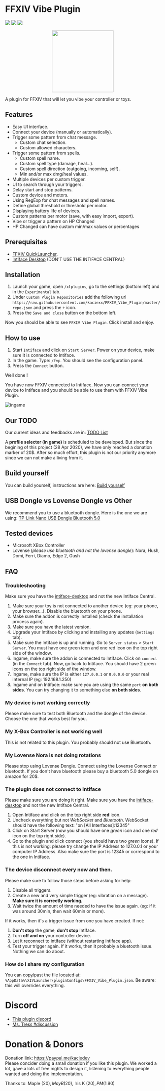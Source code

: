 # FFXIV Vibe Plugin

<img src="https://img.shields.io/github/downloads/kaciexx/FFXIV_Vibe_Plugin/total?label=Downloads" /> <img src="https://img.shields.io/discord/914941648859963503"/> <img src="https://img.shields.io/github/last-commit/kaciexx/FFXIV_Vibe_Plugin" />

<p align="center">
  <img width="200" height="200" src="./images/icon.png" />
</p>

A plugin for FFXIV that will let you vibe your controller or toys.

## Features
- Easy UI interface.
- Connect your device (manually or automatically).
- Trigger some pattern from chat message.
    - Custom chat selection.
    - Custom allowed characters.
- Trigger some pattern from spells.
    - Custom spell name.
    - Custom spell type (damage, heal...).
    - Custom spell direction (outgoing, incoming, self).
    - Min and/or max dmg/heal values.
- Multiple devices per custom trigger.
- UI to search through your triggers.
- Delay start and stop patterns.
- Custom device and motors.
- Using RegExp for chat messages and spell names.
- Define global threshold or threshold per motor.
- Displaying battery life of devices.
- Custom patterns per motor (save, with easy import, export).
- Vibe or trigger a pattern on HP Changed 
- HP Changed can have custom min/max values or percentages

## Prerequisites
- [FFXIV QuickLauncher](https://github.com/goatcorp/FFXIVQuickLauncher).
- [Intiface Desktop](https://github.com/intiface/intiface-desktop) (DON'T USE THE INTIFACE CENTRAL)


## Installation
1. Launch your game, open `/xlplugins`, go to the settings (bottom left) and in the `Experimental` tab.
2. Under `Custom Plugin Repositories` add the following url `https://raw.githubusercontent.com/kaciexx/FFXIV_Vibe_Plugin/master/repo.json` and press the <kbd>+</kbd> icon.
3. Press the `Save and close` button on the bottom left.

Now you should be able to see `FFXIV Vibe Plugin`. Click install and enjoy. 

## How to use
1. Start `Intiface` and click on `Start Server`. Power on your device, make sure it is connected to Intiface.
2. In the game. Type: `/fvp`. You should see the configuration panel.
3. Press the `Connect` button.

Well done ! 

You have now FFXIV connected to Intiface. Now you can connect your device to Intiface and you
should be able to use them with FFXIV Vibe Plugin.

![ingame](./Docs/screenshot.png)

## Our TODO
Our current ideas and feedbacks are in: [TODO List](./Docs/TODO.md)

A **profile selector (in game)** is scheduled to be developed. But since the
begining of this project (28 Apr 2020), we have only reached a donation marker of
20$. After so much effort, this plugin is not our priority anymore since we can
not make a living from it.


## Build yourself
You can build yourself, instructions are here: [Build yourself](./Docs/BUILD.md)

## USB Dongle vs Lovense Dongle vs Other
We recommend you to use a bluetooth dongle. Here is the one we are using: [TP-Link Nano USB Dongle Bluetooth 5.0](https://www.amazon.fr/gp/product/B09C25VRXD/ref=as_li_tl?ie=UTF8&camp=1642&creative=6746&creativeASIN=B09C25VRXD&linkCode=as2&tag=kaciexx-21&linkId=8b6c8c6e693ab549216c2dacad34e03b)

## Tested devices
- Microsoft XBox Controller
- Lovense (*please use bluetooth and not the lovense dongle*): 
    Nora, Hush, Domi, Ferri, Diamo, Edge 2, Gush

## FAQ
### Troubleshooting
Make sure you have the [intiface-desktop](https://github.com/intiface/intiface-desktop) and not the new Intiface Central.
1. Make sure your toy is not connected to another device (eg: your phone, your browser...). Disable the bluetooth on your phone.
2. Make sure the addon is correctly installed (check the installation process again).
3. Make sure you have the latest version.
4. Upgrade your Intiface by clicking and installing any updates (`Settings` tab).
5. Make sure the Intiface is up and running. Go to `Server status` > `Start Server`. You must have one green icon and one red icon on the top right side of the window.
6. Ingame, make sure the addon is connected to Intiface. Click on `connect` (in the `Connect` tab). Now, go back to Intiface. You should have 2 green icons on the top right side of the window.
7. Ingame, make sure the IP is either `127.0.0.1` or `0.0.0.0` or your real internal IP (eg: 192.168.1.250)
8. Ingame and on Intiface: make sure you are using the same `port` **on both sides**. You can try changing it to something
else **on both sides**.

### My device is not working correctly
Please make sure to test both Bluetooth and the dongle of the device. Choose the one that works best for you.

### My X-Box Controller is not working well
This is not related to this plugin. You probably should not use Bluetooth.

### My Lovense Nora is not doing rotations
Please stop using Lovense Dongle. Connect using the Lovense Connect or bluetooth. If you don't have bluetooth
please buy a bluetooth 5.0 dongle on amazon for 20$. 

### The plugin does not connect to Intiface
Please make sure you are doing it right. 
Make sure you have the [intiface-desktop](https://github.com/intiface/intiface-desktop) and not the new Intiface Central.
1. Open Intiface and click on the top right side **red** icon.
2. Uncheck everything but not *WebSocket* and *Bluetooth*. WebSocket should have the following text: "on [All Interfaces]:12345"
3. Click on Start Server (now you should have one *green* icon and one *red* icon on the top right side).
4. Go to the plugin and click connect (you should have two *green* icons). 
If this is not working: please try change the IP Address to 127.0.0.1 or your computer IP Address. Also make sure the port
is 12345 or correspond to the one in Intiface.

### The device disconnect every now and then.
Please make sure to follow those steps before asking for help:
1. Disable all triggers.
2. Create a new and very simple trigger (eg: vibration on a message). **Make sure it is correctly working**.
3. Wait twice the amount of time needed to have the issue again. (eg: if it was around 30min, then wait 60min or more).

If it works, then it's a trigger issue from one you have created. If not:
1. **Don't stop** the game, **don't stop** Intiface.
2. Turn **off and on** your controller device.
3. Let it reconnect to intiface (without restarting intiface app).
4. Test your trigger again.
If it works, then it probably a bluetooth issue. Nothing we can do about.

### How do I share my configuration
You can copy/past the file located at: `%AppData%\XIVLauncher\pluginConfigs\FFXIV_Vibe_Plugin.json`.
Be aware: this will overrides everything.


# Discord
- [This plugin discord](https://discord.gg/JnCGxa3gGa) 
- [Ms. Tress #discussion](https://discord.gg/fx5pABsE)

# Donation & Donors
Donation link: https://paypal.me/kaciedev  
Please concider doing a small donation if you like this plugin. We worked a lot, gave a lots of free nights to design it, listening to everything people wanted and doing the implementation. 

Thanks to: Maple (20$), May B (20$), Iris K (20$), PM (1.90$)

